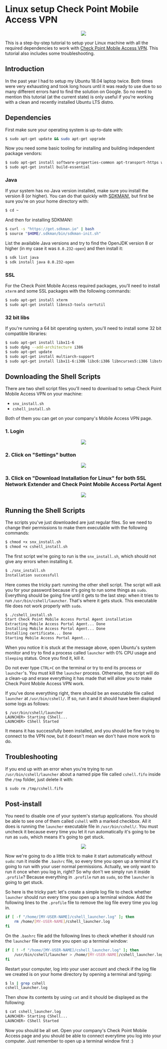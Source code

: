 # Linux setup Check Point Mobile Access VPN

<p align="center">
    <img style="background-color:white" src="https://www.checkpoint.com/wp-content/themes/checkpoint-theme-v2/images/cp-logo-3x.png.pagespeed.ce.giMz7NxZUR.png"></img>
</p>

This is a step-by-step tutorial to setup your Linux machine with all the required dependencies to work with [Check Point Mobile Access VPN](https://www.checkpoint.com/products/mobile-access/). This tutorial also includes some troubleshooting.

## Introduction

In the past year I had to setup my Ubuntu 18.04 laptop twice. Both times were very exhausting and took long hours until it was ready to use due to so many different errors hard to find the solution on Google. So no need to mention this tutorial (at the current state) is only useful if you're working with a clean and recently installed Ubuntu LTS distro.

## Dependencies

First make sure your operating system is up-to-date with:

```bash
$ sudo apt-get update && sudo apt-get upgrade
```

Now you need some basic tooling for installing and building independent package vendors:

```bash
$ sudo apt-get install software-properties-common apt-transport-https wget curl
$ sudo apt-get install build-essential
```

### Java

If your system has no Java version installed, make sure you install the version 8 (or higher). You can do that quickly with [SDKMAN!](https://sdkman.io/), but first be sure you're on your home directory with:

```bash
$ cd ~
```

And then for installing SDKMAN!:

```bash
$ curl -s "https://get.sdkman.io" | bash
$ source "$HOME/.sdkman/bin/sdkman-init.sh"
```

List the available Java versions and try to find the OpenJDK version 8 or higher (in my case it was `8.0.232-open`) and then install it:

```bash 
$ sdk list java
$ sdk install java 8.0.232-open
```

### SSL

For the Check Point Mobile Access required packages, you'll need to install `xterm` and some SSL packages with the following commands:

```bash
$ sudo apt-get install xterm
$ sudo apt-get install libnss3-tools certutil
```

### 32 bit libs

If you're running a 64 bit operating system, you'll need to install some 32 bit compatible libraries:

```bash
$ sudo apt-get install libx11-6
$ sudo dpkg --add-architecture i386
$ sudo apt-get update
$ sudo apt-get install multiarch-support
$ sudo apt-get install libx11-6:i386 libc6:i386 libncurses5:i386 libstdc++6:i386 libstdc++5:i386 libpam0g:i386
```

## Downloading the Shell Scripts

There are two shell script files you'll need to download to setup Check Point Mobile Access VPN on your machine:

- `snx_install.sh`
- `cshell_install.sh`

Both of them you can get on your company's Mobile Access VPN page.

### 1. Login

<p align="center">
    <img src="login.png"></img>
</p>


### 2. Click on "Settings" button
<p align="center">
    <img src="main.png"></img>
</p>

### 3. Click on "Download Installation for Linux" for both SSL Network Extender and Check Point Mobile Access Portal Agent
<p align="center">
    <img src="settings.png"></img>
</p>

## Running the Shell Scripts

The scripts you've just downloaded are just regular files. So we need to change their permissions to make them executable with the following commands:

```bash
$ chmod +x snx_install.sh
$ chmod +x cshell_install.sh
```

The first script we're going to run is the `snx_install.sh`, which should not give any errors when installing it.

```bash
$ ./snx_install.sh
Installation successfull
```

Here comes the tricky part: running the other shell script. The script will ask you for your password because it's going to run some things as `sudo`. Everything should be going fine until it gets to the last step: when it tries to run `/usr/bin/cshell/launcher`. That's where it gets stuck. This executable file does not work properly with `sudo`.

```bash
$ ./cshell_install.sh
Start Check Point Mobile Access Portal Agent installation
Extracting Mobile Access Portal Agent... Done
Installing Mobile Access Portal Agent... Done
Installing certificate... Done
Starting Mobile Access Portal Agent...
```

When you notice it is stuck at the message above, open Ubuntu's system monitor and try to find a process called `launcher` with 0% CPU usage and `Sleeping` status. Once you find it, kill it.

Do not ever type `CTRL+C` on the terminal or try to end its process or `launcher`'s. You must kill the `launcher` process. Otherwise, the script will do a clean-up and erase everything it has made that will allow you to make Check Point Mobile Access VPN work.

If you've done everything right, there should be an executable file called `launcher` at `/usr/bin/cshell/`. If so, run it and it should have been displayed some logs as follows:

```
$ /usr/bin/cshell/launcher
LAUNCHER> Starting CShell...
LAUNCHER> CShell Started
```

It means it has successfully been installed, and you should be fine trying to connect to the VPN now, but it doesn't mean we don't have more work to do.

## Troubleshooting

If you end up with an error when you're trying to run `/usr/bin/cshell/launcher` about a named pipe file called `cshell.fifo` inside the `/tmp` folder, just delete it with:

```bash
$ sudo rm /tmp/cshell.fifo
```

## Post-install

You need to disable one of your system's startup applications. You should be able to see one of them called `cshell` with a marked checkbox. All it does is running the `launcher` executable file in `/usr/bin/cshell/`. You must uncheck it because every time you let it run automatically it's going to be run as `sudo`, which means it's going to get stuck.

<p align="center">
    <img src="startup.png"></img>
</p>

Now we're going to do a little trick to make it start automatically without `sudo`: run it inside the `.bashrc` file, so every time you open up a terminal it's going to run with your user normal permissions. Actually, we only want to run it once when you log in, right? So why don't we simply run it inside `.profile`? Because everything in `.profile` run as `sudo`, so the `launcher` is going to get stuck.

So here is the tricky part: let's create a simple log file to check whether `launcher` should run every time you open up a terminal window. Add the following lines to the `.profile` file to remove the log file every time you log in.

```bash
if [ -f "/home/[MY-USER-NAME]/cshell_launcher.log" ]; then
    rm /home/[MY-USER-NAME]/cshell_launcher.log
fi
```

On the `.bashrc` file add the following lines to check whether it should run the `launcher` file every time you open up a terminal window:

```bash
if [ ! -f "/home/[MY-USER-NAME]/cshell_launcher.log" ]; then
    /usr/bin/cshell/launcher > /home/[MY-USER-NAME]/cshell_launcher.log
fi
```

Restart your computer, log into your user account and check if the log file we created is on your home directory by opening a terminal and typing:

```bash
$ ls | grep cshell
cshell_launcher.log
```

Then show its contents by using `cat` and it should be displayed as the following:

```bash
$ cat cshell_launcher.log 
LAUNCHER> Starting CShell...
LAUNCHER> CShell Started
```

Now you should be all set. Open your company's Check Point Mobile Access page and you should be able to connect everytime you log into your computer. Just remember to open up a terminal window first :)
